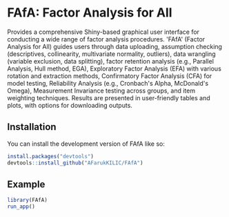 
# FAfA: Factor Analysis for All

<!-- badges: start -->
<!-- badges: end -->

Provides a comprehensive Shiny-based graphical user interface for conducting
    a wide range of factor analysis procedures. 'FAfA' (Factor Analysis for All)
    guides users through data uploading, assumption checking (descriptives,
    collinearity, multivariate normality, outliers), data wrangling (variable
    exclusion, data splitting), factor retention analysis (e.g., Parallel Analysis,
    Hull method, EGA), Exploratory Factor Analysis (EFA) with various rotation
    and extraction methods, Confirmatory Factor Analysis (CFA) for model testing,
    Reliability Analysis (e.g., Cronbach's Alpha, McDonald's Omega), Measurement
    Invariance testing across groups, and item weighting techniques. Results are presented in user-friendly tables and plots, with options for
    downloading outputs.


## Installation

You can install the development version of FAfA like so:

``` r
install.packages("devtools")
devtools::install_github("AFarukKILIC/FAfA")
```

## Example


``` r
library(FAfA)
run_app()
```

